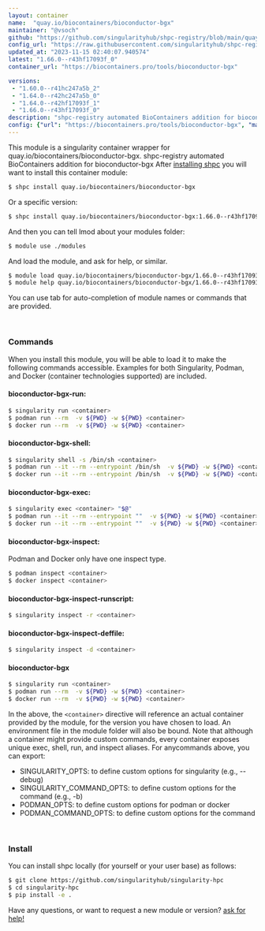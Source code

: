 ```yaml
---
layout: container
name:  "quay.io/biocontainers/bioconductor-bgx"
maintainer: "@vsoch"
github: "https://github.com/singularityhub/shpc-registry/blob/main/quay.io/biocontainers/bioconductor-bgx/container.yaml"
config_url: "https://raw.githubusercontent.com/singularityhub/shpc-registry/main/quay.io/biocontainers/bioconductor-bgx/container.yaml"
updated_at: "2023-11-15 02:40:07.940574"
latest: "1.66.0--r43hf17093f_0"
container_url: "https://biocontainers.pro/tools/bioconductor-bgx"

versions:
 - "1.60.0--r41hc247a5b_2"
 - "1.64.0--r42hc247a5b_0"
 - "1.64.0--r42hf17093f_1"
 - "1.66.0--r43hf17093f_0"
description: "shpc-registry automated BioContainers addition for bioconductor-bgx"
config: {"url": "https://biocontainers.pro/tools/bioconductor-bgx", "maintainer": "@vsoch", "description": "shpc-registry automated BioContainers addition for bioconductor-bgx", "latest": {"1.66.0--r43hf17093f_0": "sha256:fc89a741cc35e7aa7a289ac769f593d63ff24f7fa3250181efae886229c6d97b"}, "tags": {"1.60.0--r41hc247a5b_2": "sha256:2fdd5f2dbbb89182d18c611ab2fa9630d992ee6f9e4ee2ce194d1af3ceb6bb6a", "1.64.0--r42hc247a5b_0": "sha256:99bcdeae18fcc6ed0afc495a82ece4aa52806f52842619881a661ff6f5ad2d2b", "1.64.0--r42hf17093f_1": "sha256:fc3b7c9f3623dfff28e47e29160fa984a8af88d77f93518f6b727e35386bf86a", "1.66.0--r43hf17093f_0": "sha256:fc89a741cc35e7aa7a289ac769f593d63ff24f7fa3250181efae886229c6d97b"}, "docker": "quay.io/biocontainers/bioconductor-bgx"}
---
```


This module is a singularity container wrapper for quay.io/biocontainers/bioconductor-bgx.
shpc-registry automated BioContainers addition for bioconductor-bgx
After [installing shpc](#install) you will want to install this container module:


```bash
$ shpc install quay.io/biocontainers/bioconductor-bgx
```

Or a specific version:

```bash
$ shpc install quay.io/biocontainers/bioconductor-bgx:1.66.0--r43hf17093f_0
```

And then you can tell lmod about your modules folder:

```bash
$ module use ./modules
```

And load the module, and ask for help, or similar.

```bash
$ module load quay.io/biocontainers/bioconductor-bgx/1.66.0--r43hf17093f_0
$ module help quay.io/biocontainers/bioconductor-bgx/1.66.0--r43hf17093f_0
```

You can use tab for auto-completion of module names or commands that are provided.

<br>

### Commands

When you install this module, you will be able to load it to make the following commands accessible.
Examples for both Singularity, Podman, and Docker (container technologies supported) are included.

#### bioconductor-bgx-run:

```bash
$ singularity run <container>
$ podman run --rm  -v ${PWD} -w ${PWD} <container>
$ docker run --rm  -v ${PWD} -w ${PWD} <container>
```

#### bioconductor-bgx-shell:

```bash
$ singularity shell -s /bin/sh <container>
$ podman run --it --rm --entrypoint /bin/sh  -v ${PWD} -w ${PWD} <container>
$ docker run --it --rm --entrypoint /bin/sh  -v ${PWD} -w ${PWD} <container>
```

#### bioconductor-bgx-exec:

```bash
$ singularity exec <container> "$@"
$ podman run --it --rm --entrypoint ""  -v ${PWD} -w ${PWD} <container> "$@"
$ docker run --it --rm --entrypoint ""  -v ${PWD} -w ${PWD} <container> "$@"
```

#### bioconductor-bgx-inspect:

Podman and Docker only have one inspect type.

```bash
$ podman inspect <container>
$ docker inspect <container>
```

#### bioconductor-bgx-inspect-runscript:

```bash
$ singularity inspect -r <container>
```

#### bioconductor-bgx-inspect-deffile:

```bash
$ singularity inspect -d <container>
```



#### bioconductor-bgx

```bash
$ singularity run <container>
$ podman run --rm  -v ${PWD} -w ${PWD} <container>
$ docker run --rm  -v ${PWD} -w ${PWD} <container>
```


In the above, the `<container>` directive will reference an actual container provided
by the module, for the version you have chosen to load. An environment file in the
module folder will also be bound. Note that although a container
might provide custom commands, every container exposes unique exec, shell, run, and
inspect aliases. For anycommands above, you can export:

 - SINGULARITY_OPTS: to define custom options for singularity (e.g., --debug)
 - SINGULARITY_COMMAND_OPTS: to define custom options for the command (e.g., -b)
 - PODMAN_OPTS: to define custom options for podman or docker
 - PODMAN_COMMAND_OPTS: to define custom options for the command

<br>

### Install

You can install shpc locally (for yourself or your user base) as follows:

```bash
$ git clone https://github.com/singularityhub/singularity-hpc
$ cd singularity-hpc
$ pip install -e .
```

Have any questions, or want to request a new module or version? [ask for help!](https://github.com/singularityhub/singularity-hpc/issues)